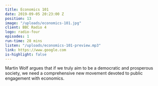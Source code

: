 ```yaml
---
title: Economics 101
date: 2019-09-05 20:23:00 Z
position: 13
image: "/uploads/economics-101.jpg"
client: BBC Radio 4
logo: radio-four
episodes: 1
run-time: 28 mins
listen: "/uploads/economics-101-preview.mp3"
link: https://www.google.com
is-highlight: false
---
```


Martin Wolf argues that if we truly aim to be a democratic and prosperous society, we need a comprehensive new movement devoted to public engagement with economics.